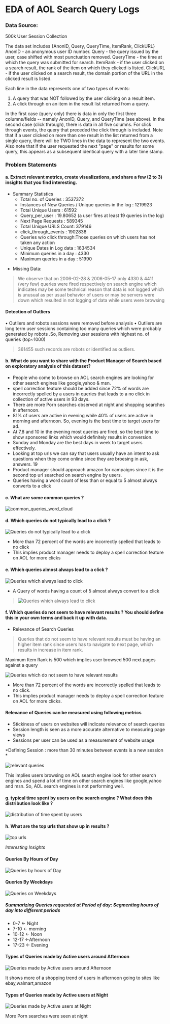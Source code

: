 
# EDA of AOL Search Query Logs


### Data Source:
500k User Session Collection

The data set includes {AnonID, Query, QueryTime, ItemRank, ClickURL}
AnonID - an anonymous user ID number.
Query  - the query issued by the user, case shifted with most punctuation removed.
QueryTime - the time at which the query was submitted for search.
ItemRank  - if the user clicked on a search result, the rank of the item on which they clicked is listed. 
ClickURL  - if the user clicked on a search result, the domain portion of the URL in the clicked result is listed.

Each line in the data represents one of two types of events:
1. A query that was NOT followed by the user clicking on a result item.
2. A click through on an item in the result list returned from a query.

In the first case (query only) there is data in only the first three columns/fields -- namely AnonID, Query, and QueryTime (see above). 
In the second case (click through), there is data in all five columns.  For click through events, the query that preceded the click through is included.  Note that if a user clicked on more than one result in the list returned from a single query, there will be TWO lines in the data to represent the two events.  Also note that if the user requested the next "page" or results for some query, this appears as a subsequent identical query with a later time stamp.

### Problem Statements
#### a. Extract relevant metrics, create visualizations, and share a few (2 to 3) insights that you find interesting.

- Summary Statistics
   - Total no. of Queries : 3537372
   - Instances of New Queries / Unique queries in the log :  1219923
   - Total Unique Users :  61592
   - Query_per_user : 19.80652 (a user fires at least 19 queries in the log)
   - Next Page Requests :  589345
   - Total Unique URLS Count: 379146 
   - click_through_events : 1902838
   - Queries w/o click through:Those queries on which users has not taken any action
   - Unique Dates in Log data : 1634534
   - Minimum queries in a day : 4330
   - Maximum queries in a day : 51990

* Missing Data: 

> We observe that on 2006-02-28 & 2006-05-17 only 4330 & 4411 (very few) queries were fired respectively on search engine
which indicates may be some technical reason that data is not logged which is unusual as per usual behavior
of users or may be servers were down which resulted in not logging of data while users were browsing

#### Detection of Outliers
• Outliers and robots sessions were removed before analysis
• Outliers are long term user sessions containing too many queries which were probably generated by
robots .So, Removing user sessions with highest no. of queries (top~1000)

> 361455 such records are robots or identified as outliers.

#### b. What do you want to share with the Product Manager of Search based on exploratory analysis of this dataset?
- People who come to browse on AOL search engines are looking for other search engines like google,yahoo
& msn.
- spell correction feature should be added since 72% of words are incorrectly spelled by a users in queries
that leads to a no click in collection of active users in 93 days.
- There are more Porn searches observed at night and shopping searches in afternoon.
- 81% of users are active in evening while 40% of users are active in morning and afternoon. So, evening
is the best time to target users for ad.
- At 7,8 and 10 in the evening most queries are fired, so the best time to show sponsored links which
would definitely results in conversion.
- Sunday and Monday are the best days in week to target users effectively.
- Looking at top urls we can say that users usually have an intent to ask questions when they come
online since they are broesing in ask, answers.
19
- Product manager should approach amazon for campaigns since it is the second top url searched on
search engine by users.
- Queries having a word count of less than or equal to 5 almost always converts to a click


#### c. What are some common queries ?
   ![common_queries_word_cloud ](aol_visualization/common_queries_word_cloud.PNG)

#### d. Which queries do not typically lead to a click ?
   ![Queries do not typically lead to a click  ](aol_visualization/no_click.PNG)

- More than 72 percent of the words are incorrectly spelled that leads to no click
- This implies product manager needs to deploy a spell correction feature on AOL for more clicks

#### e. Which queries almost always lead to a click ?
   ![Queries which always lead to click ](aol_visualization/clicks.PNG)
   
   - A Query of words having a count of 5 almost always convert to a click
   > ![Queries which always lead to click ](aol_visualization/click_length.PNG)
      
#### f. Which queries do not seem to have relevant results ? You should define this in your own terms and back it up with data.
- Relevance of Search Queries
 > Queries that do not seem to have relevant results must be having an higher item rank since users has to
navigate to next page, which results in increase in item rank. 

Maximum Item Rank is 500 which implies user browsed 500 next pages against a query

   ![Queries which do not seem to have relevant results ](aol_visualization/top_queries_no_relevant_results.PNG)
   
 - More than 72 percent of the words are incorrectly spelled that leads to no click. 
 - This implies product manager needs to deploy a spell correction feature on AOL for more clicks. 
   
#### Relevance of Queries can be measured using following metrics
 - Stickiness of users on websites will indicate relevance of search queries
 -  Session length is seen as a more accurate alternative to measuring page views
 - Sessions per user can be used as a measurement of website usage
 
 *Defining Session : more than 30 minutes between events is a new session *

 ![relevant queries ](aol_visualization/relevant_queries.PNG)

This implies users browsing on AOL search engine look for other search engines and spend a lot of time on
other search engines like google,yahoo and msn. So, AOL search engines is not performing well.

#### g. typical time spent by users on the search engine ? What does this distribution look like ?
   ![distribution of time spent by users ](aol_visualization/distibution_time_spent.PNG)

#### h. What are the top urls that show up in results ?
   ![top urls ](aol_visualization/top_urls.PNG)

*Interesting Insights*

#### Queries By Hours of Day
   ![Queries by hours of Day](aol_visualization/hourly_queries.PNG)


#### Queries By Weekdays
   ![Queries on Weekdays](aol_visualization/queries_weekdays.PNG)

##### Summarizing Queries requested at Period of day:  Segmenting hours of day into different periods
- 0-7 <- Night 
- 7-10 <- morning
- 10-12 <- Noon 
- 12-17 <-Afternoon 
- 17-23 <- Evening

#### Types of Queries made by Active users around Afternoon
   ![Queries made by Active users around Afternoon](aol_visualization/afternoon.PNG)

It shows more of a shopping trend of users in afternoon going to sites like ebay,walmart,amazon

#### Types of Queries made by Active users at Night
   ![Queries made by Active users at Night ](aol_visualization/night_searches.PNG)

More Porn searches were seen at night



